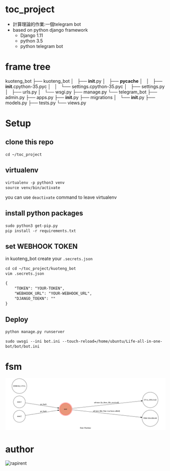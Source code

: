 # toc_project
- 計算理論的作業:一個telegram bot
- based on python django framework
    - Django 1.11
    - python 3.5
    - python telegram bot


# frame tree
kuoteng_bot
├── kuoteng_bot
│   ├── __init__.py
│   ├── __pycache__
│   │   ├── __init__.cpython-35.pyc
│   │   └── settings.cpython-35.pyc
│   ├── settings.py
│   ├── urls.py
│   └── wsgi.py
├── manage.py
└── telegram_bot
    ├── admin.py
    ├── apps.py
    ├── __init__.py
    ├── migrations
    │   └── __init__.py
    ├── models.py
    ├── tests.py
    └── views.py

# Setup

## clone this repo
```
cd ~/toc_project
```

## virtualenv

```
virtualenv -p python3 venv
source venv/bin/activate
```

you can use `deactivate` command to leave virtualenv

## install python packages

```
sudo python3 get-pip.py
pip install -r requirements.txt
```

## set WEBHOOK TOKEN

in kuoteng_bot create your `.secrets.json`
```
cd cd ~/toc_project/kuoteng_bot
vim .secrets.json
```


```
{
    "TOKEN": "YOUR-TOKEN",
    "WEBHOOK_URL": "YOUR-WEBHOOK_URL",
    "DJANGO_TOEKN": ""
}

```
## Deploy

```
python manage.py runserver
```

```
sudo uwsgi --ini bot.ini --touch-reload=/home/ubuntu/Life-all-in-one-bot/bot/bot.ini
```


# fsm
![](./kuoteng_bot/my_stat_diagram.png)

# author

![rapirent](https://github.com/rapirent)
